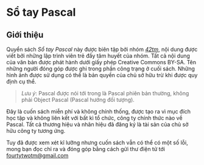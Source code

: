 # Sổ tay Pascal

## Giới thiệu

Quyển sách _Sổ tay Pascal_ này được biên tập bởi nhóm [_42tm_](https://42tm.github.io/), nội dung được viết bởi những lập trình viên trẻ đầy tâm huyết của nhóm. Tất cả nội dung của văn bản được phát hành dưới giấy phép Creative Commons BY-SA. Tên những người đóng góp được ghi trong phần công trạng ở cuối sách. Những hình ảnh được sử dụng có thể là bản quyền của chủ sở hữu trừ khi được quy định cụ thể.

> *Lưu ý*: Pascal được nói tới trong  là Pascal phiên bản thường, không phải Object Pascal (Pascal hướng đối tượng).

Đây là cuốn sách miễn phí và không chính thống, được tạo ra vì mục đích học tập và không liên kết với bất kì tổ chức, công ty chính thức nào về Pascal. Tất cả thương hiệu và nhãn hiệu đã đăng ký là tài sản của chủ sở hữu công ty tương ứng.

Tuy đã được xem xét kĩ lưỡng nhưng cuốn sách vẫn có thể có một số lỗi, mong bạn đọc chỉ ra và đóng góp bằng cách gửi thư điện tử 
tới fourtytwotm@gmail.com

